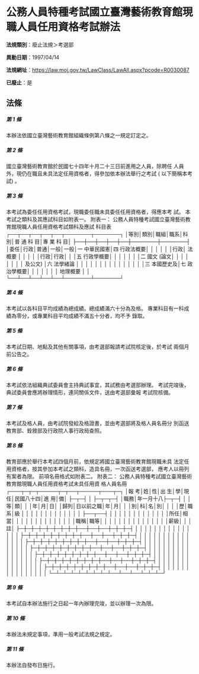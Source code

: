 # 公務人員特種考試國立臺灣藝術教育館現職人員任用資格考試辦法

**法規類別**：廢止法規＞考選部

**異動日期**：1997/04/14  

**法規網址**：https://law.moj.gov.tw/LawClass/LawAll.aspx?pcode=R0030087

**已廢止**：是



## 法條
##### 第 1 條
本辦法依國立臺灣藝術教育館組織條例第八條之一規定訂定之。

##### 第 2 條
國立臺灣藝術教育館於民國七十四年十月二十三日前進用之人員，除聘任
人員外，現仍在職且未具法定任用資格者，得參加依本辦法舉行之考試 (
以下簡稱本考試) 。

##### 第 3 條
本考試為委任任用資格考試，現職委任職未具委任任用資格者，得應本考
試。
本考試之類科及其應試科目如附表一。
附表一：
公務人員特種考試國立臺灣藝術教育館現職人員任用資格考試類科及應試
科目表
┌──┬──┬──┬──┬──┬───────┬───────┐
│等別│類別│職組│職系│科別│普  通  科  目│專  業  科  目│
├──┼──┼──┼──┼──┼───────┼───────┤
│委任│行政│普通│一般│一般│一  中華民國憲│四  行政法概要│
│    │    │    │    │行政│    法概要    │              │
│    │    │行政│行政│    │              │五  行政學概要│
│    │    │    │    │    │二  國文 (論文│              │
│    │    │    │    │    │    及公文)   │六  法學緒論  │
│    │    │    │    │    │              │              │
│    │    │    │    │    │三  本國歷史及│七  政治學概要│
│    │    │    │    │    │    地理概要  │              │
└──┴──┴──┴──┴──┴───────┴───────┘

##### 第 4 條
本考試以各科目平均成績為總成績。總成績滿六十分為及格。
專業科目有一科成績為零分，或專業科目平均成績不滿五十分者，均不予
錄取。

##### 第 5 條
本考試日期、地點及其他有關事項，由考選部報請考試院核定後，於考試
兩個月前公告之。

##### 第 6 條
本考試依法組織典試委員會主持典試事宜，其試務由考選部辦理。
考試完竣後，典試委員會應將辦理情形，連同關係文件，送由考選部彙報
考試院核備。

##### 第 7 條
本考試及格人員，由考試院發給及格證書，並由考選部將及格人員名冊分
別函送教育部、銓敘部及行政院人事行政局查照。

##### 第 8 條
教育部應於舉行本考試四個月前，依規定將國立臺灣藝術教育館現職未具
法定任用資格者，按其參加本考試之類科，造具名冊，一次函送考選部，
應考人以冊列有案者為限。
前項名冊格式如附表二。
附表二：
公務人員特種考試國立臺灣藝術教育館現職人員任用資格考試未具任用資
格人員名冊
┌───┬─┬─┬─────┬─┬──┬─────┬───┬─┐
│報  考│姓│性│出      生│學│現任│民國八十四│進  用│備│
├─┬─┤  │  ├─┬─┬─┤  │職務│年一月十八├─┬─┤  │
│等│類│  │  │年│月│日│  │歸列│日以前之職│年│月│  │
│別│科│名│別│  │  │  │歷│職系│級        │  │  │  │
│  │  │  │  │  │  │  │  │    ├──┬──┤  │  │  │
│  │  │  │  │  │  │  │  │    │所任│相當│  │  │  │
│  │  │  │  │  │  │  │  │    │職稱│職等│  │  │  │
│  │  │  │  │  │  │  │  │    │    │薪級│  │  │註│
├─┼─┼─┼─┼─┼─┼─┼─┼──┼──┼──┼─┼─┼─┤
│  │  │  │  │  │  │  │  │    │    │    │  │  │  │
├─┼─┼─┼─┼─┼─┼─┼─┼──┼──┼──┼─┼─┼─┤
│  │  │  │  │  │  │  │  │    │    │    │  │  │  │
├─┼─┼─┼─┼─┼─┼─┼─┼──┼──┼──┼─┼─┼─┤
│  │  │  │  │  │  │  │  │    │    │    │  │  │  │
├─┼─┼─┼─┼─┼─┼─┼─┼──┼──┼──┼─┼─┼─┤
│  │  │  │  │  │  │  │  │    │    │    │  │  │  │
├─┼─┼─┼─┼─┼─┼─┼─┼──┼──┼──┼─┼─┼─┤
│  │  │  │  │  │  │  │  │    │    │    │  │  │  │
├─┼─┼─┼─┼─┼─┼─┼─┼──┼──┼──┼─┼─┼─┤
│  │  │  │  │  │  │  │  │    │    │    │  │  │  │
├─┼─┼─┼─┼─┼─┼─┼─┼──┼──┼──┼─┼─┼─┤
│  │  │  │  │  │  │  │  │    │    │    │  │  │  │
└─┴─┴─┴─┴─┴─┴─┴─┴──┴──┴──┴─┴─┴─┘

##### 第 9 條
本考試自本辦法施行之日起一年內辦理完竣，並以辦理一次為限。

##### 第 10 條
本辦法未規定事項，準用一般考試法規之規定。

##### 第 11 條
本辦法自發布日施行。


